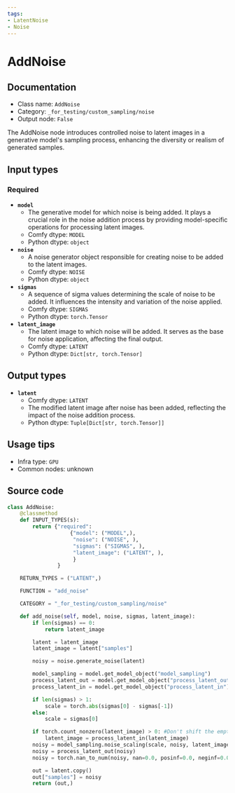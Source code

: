 ```yaml
---
tags:
- LatentNoise
- Noise
---
```


# AddNoise
## Documentation
- Class name: `AddNoise`
- Category: `_for_testing/custom_sampling/noise`
- Output node: `False`

The AddNoise node introduces controlled noise to latent images in a generative model's sampling process, enhancing the diversity or realism of generated samples.
## Input types
### Required
- **`model`**
    - The generative model for which noise is being added. It plays a crucial role in the noise addition process by providing model-specific operations for processing latent images.
    - Comfy dtype: `MODEL`
    - Python dtype: `object`
- **`noise`**
    - A noise generator object responsible for creating noise to be added to the latent images.
    - Comfy dtype: `NOISE`
    - Python dtype: `object`
- **`sigmas`**
    - A sequence of sigma values determining the scale of noise to be added. It influences the intensity and variation of the noise applied.
    - Comfy dtype: `SIGMAS`
    - Python dtype: `torch.Tensor`
- **`latent_image`**
    - The latent image to which noise will be added. It serves as the base for noise application, affecting the final output.
    - Comfy dtype: `LATENT`
    - Python dtype: `Dict[str, torch.Tensor]`
## Output types
- **`latent`**
    - Comfy dtype: `LATENT`
    - The modified latent image after noise has been added, reflecting the impact of the noise addition process.
    - Python dtype: `Tuple[Dict[str, torch.Tensor]]`
## Usage tips
- Infra type: `GPU`
- Common nodes: unknown


## Source code
```python
class AddNoise:
    @classmethod
    def INPUT_TYPES(s):
        return {"required":
                    {"model": ("MODEL",),
                     "noise": ("NOISE", ),
                     "sigmas": ("SIGMAS", ),
                     "latent_image": ("LATENT", ),
                     }
                }

    RETURN_TYPES = ("LATENT",)

    FUNCTION = "add_noise"

    CATEGORY = "_for_testing/custom_sampling/noise"

    def add_noise(self, model, noise, sigmas, latent_image):
        if len(sigmas) == 0:
            return latent_image

        latent = latent_image
        latent_image = latent["samples"]

        noisy = noise.generate_noise(latent)

        model_sampling = model.get_model_object("model_sampling")
        process_latent_out = model.get_model_object("process_latent_out")
        process_latent_in = model.get_model_object("process_latent_in")

        if len(sigmas) > 1:
            scale = torch.abs(sigmas[0] - sigmas[-1])
        else:
            scale = sigmas[0]

        if torch.count_nonzero(latent_image) > 0: #Don't shift the empty latent image.
            latent_image = process_latent_in(latent_image)
        noisy = model_sampling.noise_scaling(scale, noisy, latent_image)
        noisy = process_latent_out(noisy)
        noisy = torch.nan_to_num(noisy, nan=0.0, posinf=0.0, neginf=0.0)

        out = latent.copy()
        out["samples"] = noisy
        return (out,)

```
